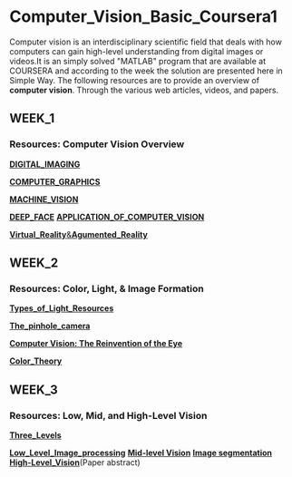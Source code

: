 # Computer_Vision_Basic_Coursera1
Computer vision is an interdisciplinary scientific field that deals with how computers can gain high-level understanding from digital images or videos.It is an simply solved "MATLAB" program that are available at COURSERA and according to the week the solution are presented here in Simple Way.
The following resources are  to provide an overview of **computer vision**. Through the various web articles, videos, and papers.

## WEEK_1

### Resources: Computer Vision Overview
[**DIGITAL_IMAGING** ](https://en.wikipedia.org/wiki/Digital_imaging)


[**COMPUTER_GRAPHICS**](https://en.wikipedia.org/wiki/Computer_graphics)

[**MACHINE_VISION**](https://en.wikipedia.org/wiki/Machine_vision)

[**DEEP_FACE**](https://en.wikipedia.org/wiki/DeepFace)
[**APPLICATION_OF_COMPUTER_VISION**](https://indatalabs.com/blog/data-science/applications-computer-vision-across-industries?cli_action=1542730411.237)

[**Virtual_Reality**&**Agumented_Reality**](https://www.youtube.com/watch?v=f9MwaH6oGEY)

## WEEK_2

### Resources: Color, Light, & Image Formation
[**Types_of_Light_Resources**](http://ieslightlogic.org/choosing-the-right-light-source-point-linear-and-area/)

[**The_pinhole_camera**](https://www.youtube.com/watch?v=_TYwlDsdNcY)

[**Computer Vision: The Reinvention of the Eye**](https://medium.com/@verajaneseegers/computer-vision-the-reinvention-of-the-eye-1d741721bf5c)

[**Color_Theory**](https://en.wikipedia.org/wiki/Color_theory)

## WEEK_3

### Resources: Low, Mid, and High-Level Vision

[**Three_Levels**](https://www.albany.edu/~ron/papers/marrlevl.html)

[**Low_Level_Image_processing**](http://homepages.inf.ed.ac.uk/rbf/CVonline/LOCAL_COPIES/MARBLE/low/low.htm)
[**Mid-level Vision**](http://bankslab.berkeley.edu/members/sergei/ALT/Sergei_MidLevelVision.htm)
[**Image segmentation**](https://en.wikipedia.org/wiki/Image_segmentation)
[**High-Level_Vision**](https://pubmed.ncbi.nlm.nih.gov/24552691/)(Paper abstract)
